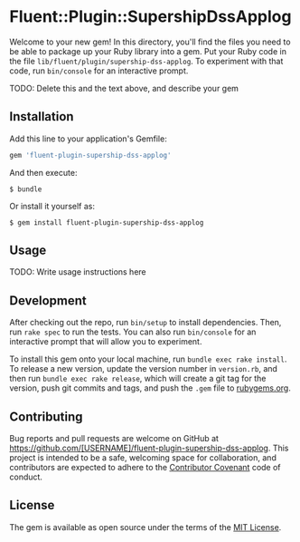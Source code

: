 # Fluent::Plugin::SupershipDssApplog

Welcome to your new gem! In this directory, you'll find the files you need to be able to package up your Ruby library into a gem. Put your Ruby code in the file `lib/fluent/plugin/supership-dss-applog`. To experiment with that code, run `bin/console` for an interactive prompt.

TODO: Delete this and the text above, and describe your gem

## Installation

Add this line to your application's Gemfile:

```ruby
gem 'fluent-plugin-supership-dss-applog'
```

And then execute:

    $ bundle

Or install it yourself as:

    $ gem install fluent-plugin-supership-dss-applog

## Usage

TODO: Write usage instructions here

## Development

After checking out the repo, run `bin/setup` to install dependencies. Then, run `rake spec` to run the tests. You can also run `bin/console` for an interactive prompt that will allow you to experiment.

To install this gem onto your local machine, run `bundle exec rake install`. To release a new version, update the version number in `version.rb`, and then run `bundle exec rake release`, which will create a git tag for the version, push git commits and tags, and push the `.gem` file to [rubygems.org](https://rubygems.org).

## Contributing

Bug reports and pull requests are welcome on GitHub at https://github.com/[USERNAME]/fluent-plugin-supership-dss-applog. This project is intended to be a safe, welcoming space for collaboration, and contributors are expected to adhere to the [Contributor Covenant](http://contributor-covenant.org) code of conduct.


## License

The gem is available as open source under the terms of the [MIT License](http://opensource.org/licenses/MIT).

